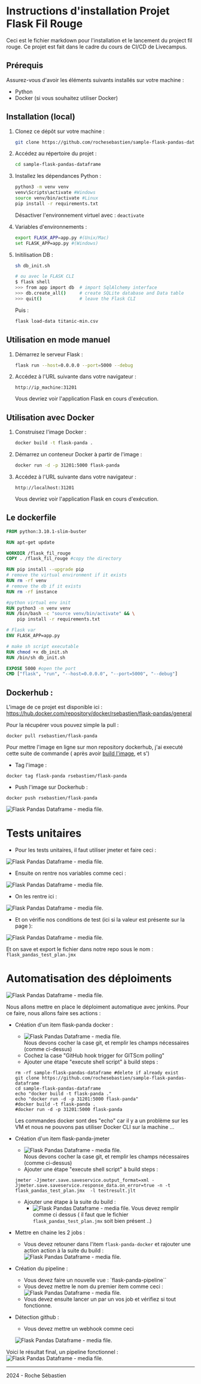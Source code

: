 # Instructions d'installation Projet Flask Fil Rouge

Ceci est le fichier markdown pour l'installation et le lancement du project fil rouge. Ce projet est fait dans le cadre du cours de CI/CD de Livecampus.

## Prérequis

Assurez-vous d'avoir les éléments suivants installés sur votre machine :

- Python
- Docker (si vous souhaitez utiliser Docker)

## Installation (local)

1. Clonez ce dépôt sur votre machine :

    ```bash
    git clone https://github.com/rochesebastien/sample-flask-pandas-dataframe.git
    ```

2. Accédez au répertoire du projet :

    ```bash
    cd sample-flask-pandas-dataframe
    ```

3. Installez les dépendances Python :

    ```bash
    python3 -m venv venv
    venv\Scripts\activate #Windows
    source venv/bin/activate #Linux
    pip install -r requirements.txt
    ```
    Désactiver l'environnement virtuel avec : `deactivate`

4. Variables d'environnements :   

    ```bash
    export FLASK_APP=app.py #(Unix/Mac)
    set FLASK_APP=app.py #(Windows)
    ```

4. Initilisation DB : 
    ```bash
    sh db_init.sh 

    # ou avec le FLASK CLI
    $ flask shell
    >>> from app import db  # import SqlAlchemy interface 
    >>> db.create_all()     # create SQLite database and Data table 
    >>> quit()              # leave the Flask CLI  
    ```
    Puis : 
    ```bash
    flask load-data titanic-min.csv
    ```

## Utilisation en mode manuel

1. Démarrez le serveur Flask :

    ```bash
    flask run --host=0.0.0.0 --port=5000 --debug
    ```

2. Accédez à l'URL suivante dans votre navigateur :

    ```
    http://ip_machine:31201
    ```

    Vous devriez voir l'application Flask en cours d'exécution.

## Utilisation avec Docker

1. Construisez l'image Docker :

    ```bash
    docker build -t flask-panda .
    ```

2. Démarrez un conteneur Docker à partir de l'image :

    ```bash
    docker run -d -p 31201:5000 flask-panda
    ```

3. Accédez à l'URL suivante dans votre navigateur :

    ```
    http://localhost:31201
    ```

    Vous devriez voir l'application Flask en cours d'exécution.

## Le dockerfile 

```dockerfile
FROM python:3.10.1-slim-buster

RUN apt-get update 

WORKDIR /flask_fil_rouge
COPY . /flask_fil_rouge #copy the directory 

RUN pip install --upgrade pip
# remove the virtual environment if it exists
RUN rm -rf venv
# remove the db if it exists
RUN rm -rf instance

#python virtual env init
RUN python3 -m venv venv
RUN /bin/bash -c "source venv/bin/activate" && \
    pip install -r requirements.txt 

# Flask var
ENV FLASK_APP=app.py

# make sh script executable
RUN chmod +x db_init.sh 
RUN /bin/sh db_init.sh

EXPOSE 5000 #open the port
CMD ["flask", "run", "--host=0.0.0.0", "--port=5000", "--debug"]

````

## Dockerhub : 

L'image de ce projet est disponible ici : https://hub.docker.com/repository/docker/rsebastien/flask-pandas/general

Pour la récupérer vous pouvez simple la pull : 
```
docker pull rsebastien/flask-panda
```

Pour mettre l'image en ligne sur mon repository dockerhub, j'ai executé cette suite de commande 
( après avoir  [build l'image](#Utilisation-avec-Docker), et s')

- Tag l'image : 

```
docker tag flask-panda rsebastien/flask-panda
```
- Push l'image sur Dockerhub :
```
docker push rsebastien/flask-panda
```

![Flask Pandas Dataframe - media file.](https://raw.githubusercontent.com//rochesebastien/sample-flask-pandas-dataframe/main/media/docker-hub.png)

# Tests unitaires 

- Pour les tests unitaires, il faut utiliser jmeter et faire ceci : 

![Flask Pandas Dataframe - media file.](https://raw.githubusercontent.com//rochesebastien/sample-flask-pandas-dataframe/main/media/jmeter0.png)

- Ensuite on rentre nos variables comme ceci : 

![Flask Pandas Dataframe - media file.](https://raw.githubusercontent.com//rochesebastien/sample-flask-pandas-dataframe/main/media/jmeter3.png)

- On les rentre ici : 

![Flask Pandas Dataframe - media file.](https://raw.githubusercontent.com//rochesebastien/sample-flask-pandas-dataframe/main/media/jmeter2.png)

- Et on vérifie nos conditions de test (ici si la valeur est présente sur la page ): 

![Flask Pandas Dataframe - media file.](https://raw.githubusercontent.com//rochesebastien/sample-flask-pandas-dataframe/main/media/jmeter1.png)

Et on save et export le fichier dans notre repo sous le nom : `flask_pandas_test_plan.jmx`

# Automatisation des déploiments 

![Flask Pandas Dataframe - media file.](https://raw.githubusercontent.com//rochesebastien/sample-flask-pandas-dataframe/main/media/jenkins-home.png)

Nous allons mettre en place le déploiment automatique avec jenkins. Pour ce faire, nous allons faire ses actions : 
- Création d'un item flask-panda docker : 
    - ![Flask Pandas Dataframe - media file.](https://raw.githubusercontent.com//rochesebastien/sample-flask-pandas-dataframe/main/media/panda-docker1.png)  
    Nous devons cocher la case git, et remplir les champs nécessaires (comme ci-dessus)
    - Cochez la case "GitHub hook trigger for GITScm polling"
    - Ajouter une étape "execute shell script" à build steps : 
    ```
    rm -rf sample-flask-pandas-dataframe #delete if already exist
    git clone https://github.com/rochesebastien/sample-flask-pandas-dataframe
    cd sample-flask-pandas-dataframe
    echo "docker build -t flask-panda ."
    echo "docker run -d -p 31201:5000 flask-panda"
    #docker build -t flask-panda .
    #docker run -d -p 31201:5000 flask-panda
    ```
    Les commandes docker sont des "echo" car il y a un problème sur les VM et nous ne pouvons pas utiliser Docker CLI sur la machine ...

- Création d'un item flask-panda-jmeter
    - ![Flask Pandas Dataframe - media file.](https://raw.githubusercontent.com//rochesebastien/sample-flask-pandas-dataframe/main/media/panda-docker1.png)  
    Nous devons cocher la case git, et remplir les champs nécessaires (comme ci-dessus)
    - Ajouter une étape "execute shell script" à build steps : 
    ```
    jmeter -Jjmeter.save.saveservice.output_format=xml -Jjmeter.save.saveservice.response_data.on_error=true -n -t flask_pandas_test_plan.jmx  -l testresult.jlt
    ```
    - Ajouter une étape à la suite du build : 
        - ![Flask Pandas Dataframe - media file.](https://raw.githubusercontent.com//rochesebastien/sample-flask-pandas-dataframe/main/media/panda-docker2.png) 
        Vous devez remplir comme ci dessus ( il faut que le fichier `flask_pandas_test_plan.jmx` soit bien présent ..)

- Mettre en chaine les 2 jobs : 
    - Vous devez retouner dans l'item `flask-panda-docker` et rajouter une action action à la suite du build : 
    ![Flask Pandas Dataframe - media file.](https://raw.githubusercontent.com//rochesebastien/sample-flask-pandas-dataframe/main/media/panda-docker2.png) 

- Création du pipeline : 
    - Vous devez faire un nouvelle vue : `flask-panda-pipeline``
    - Vous devez mettre le nom du premier item comme ceci : 
    ![Flask Pandas Dataframe - media file.](https://raw.githubusercontent.com//rochesebastien/sample-flask-pandas-dataframe/main/media/jenkins1.png) 
    - Vous devez ensuite lancer un par un vos job et vérifiez si tout fonctionne.

- Détection github : 
    - Vous devez mettre un webhook comme ceci 

    ![Flask Pandas Dataframe - media file.](https://raw.githubusercontent.com//rochesebastien/sample-flask-pandas-dataframe/main/media/github.png) 

Voici le résultat final, un pipeline fonctionnel : 
    ![Flask Pandas Dataframe - media file.](https://raw.githubusercontent.com//rochesebastien/sample-flask-pandas-dataframe/main/media/jenkins2.png) 

----



2024 - Roche Sébastien 
